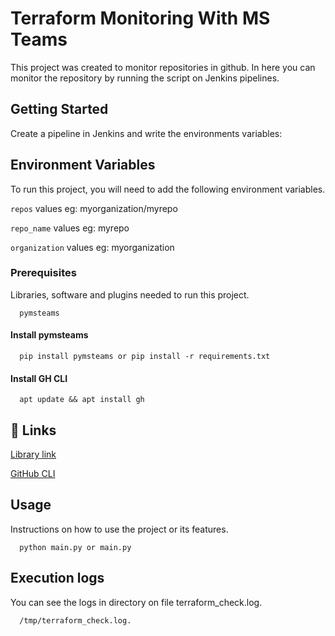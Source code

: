# Terraform Monitoring With MS Teams 
This project was created to monitor repositories in github. In here you can monitor the repository by running the script on Jenkins pipelines.

## Getting Started
Create a pipeline in Jenkins and write the environments variables:

## Environment Variables

To run this project, you will need to add the following environment variables.

`repos` values eg: myorganization/myrepo

`repo_name` values eg: myrepo

`organization` values eg: myorganization

### Prerequisites
Libraries, software and plugins needed to run this project.

```
  pymsteams
```
#### Install pymsteams
```
  pip install pymsteams or pip install -r requirements.txt
```

#### Install GH CLI
```
  apt update && apt install gh
```

## 🔗 Links
[Library link](https://pypi.org/project/pymsteams/)


[GitHub CLI](https://cli.github.com/manual/)

## Usage
Instructions on how to use the project or its features.
```
  python main.py or main.py
```

## Execution logs
You can see the logs in directory on file terraform_check.log.
```
  /tmp/terraform_check.log.
```